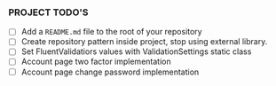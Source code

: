 
### PROJECT TODO'S

- [ ] Add a `README.md` file to the root of your repository
- [ ] Create repository pattern inside project, stop using external library.
- [ ] Set FluentValidatiors values with ValidationSettings static class
- [ ] Account page two factor implementation
- [ ] Account page change password implementation